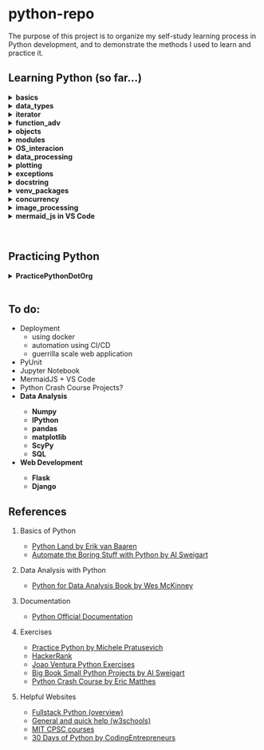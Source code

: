 
<h1> python-repo </h1>
<p>
    The purpose of this project is to organize my self-study learning process in Python development, and to demonstrate the methods I used to learn and practice it.
</p>

<h2> Learning Python (so far...) </h2>
<p>
<details><summary><b> basics </b></summary>
    <ul>
        <li> installing Python3 </li>
        <li> setting up an IDE (Visual Studio Code) </li>
        <li> print() function
            <ul>
                <li> f-string format </li>
            </ul>
        </li>
        <li> range() function </li>
        <li> basic datatypes (int, float, string, bool)
            <ul>
                <li> string methods </li>
            </ul>
        </li>
        <li> conditionals (if, else, elif) </li>
        <li> loops (while, for)
            <ul>
                <li> break, continue statements </li>
                <li> nested loops </li>
            </ul>
        </li>    
        <li> function basics </li>
    <ul>
</details>
<details><summary><b> data_types </b></summary>
    <ul>
        <li> lists </li>
        <li> dictionary </li>
        <li> sets </li>
        <li> tuples </li>
        <li> comprehensions </li>
    </ul>
</details>
<details><summary><b> iterator </b></summary>
    <ul>
        <li> how it works in Python </li>
        <li> iterator vs iterable </li>
        <li> built-in iterators </li>
        <li> making your own iterator with __iter__method and __next__method </li>
        <li> range_func
            <ul>
                <li> how it works? </li>
                <li> practical uses </li>
            <ul>
        </li>
    </ul>
</details>
<details><summary><b> function_adv </b></summary>
    <ul>
        <li> advanced concepts 
            <ul>
                <li> forced keyword arguments </li>
                <li> wrapper function </li>
                <li> lambda functions </li>
            </ul>
        </li>
    </ul>
</details>
<details><summary><b> objects </b></summary>
    <ul>
        <li> basics 
            <ul>
                <li> "self" </li>
                <li> constructors </li>
                <li> methods </li>
                <li> creating instances, invoking a class </li>
            </ul>
        </li>
        <li> inheritance
            <ul> 
                <li> overriding (methods, constructors) </li>
            </ul>
        </li>
        <li> data classes </li>
    </ul>
</details>
<details><summary><b> modules </b></summary>
    <ul>
        <li> importing lib, modules </li> 
        <li> package </li> 
    </ul>
</details>
<details><summary><b> OS_interacion </b></summary>
    <ul>
        <li> w/r files </li> 
        <li> move, delete, create, rename files </li> 
        <li> file permissions, users and groups, file types </li> 
        <li> checking python version in code </li> 
    </ul>
</details>
<details><summary><b> data_processing </b></summary>
    <ul>
        <li> JSON </li>
        <li> YAML </li>
        <li> requests lib </li>
        <li> BeautifulSoup lib </li>
    </ul>
</details>
<details><summary><b> plotting </b></summary>
    <ul>
        <li> bokeh lib </li>
    </ul>
</details>
<details><summary><b> exceptions </b></summary>
    <ul>
        <li> try, except, else, finally </li>
        <li> raising/throwing exceptions </li>
    </ul>
</details>
<details><summary><b> docstring </b></summary>
    <ul>
        <li> what are docstrings? </li>
        <li> how to create and use it? </li>
    </ul>
</details>
<details><summary><b> venv_packages </b></summary>
    <ul>
        <li> virtual environment </li>
        <li> pip </li>
        <li> pipenv </li>
    </ul>
</details>
<details><summary><b> concurrency </b></summary>
    <ul>
        <li> theory
            <ul>
                <li> threading </li>
                <li> multiprocessing </li>
                <li> asynchronous IO </li>
                <li> I/O bound vs CPU bound software </li>
                <li> PyPy </li>
                <li> Cython </li>
            </ul> 
        </li>
        <li> examples 
            <ul>
                <li> single threaded (cpu bound ex.) </li>
                <li> threading (cpu bound and io bound ex.) </li>
                <li> multiprocessing (cpu bound) </li>
                <li> multiprocessing (cpu bound) using pool </li>
            </ul>
        </li>
    </ul>
</details>
<details><summary><b> image_processing </b></summary>
    <ul>
        <li> Pillow lib </li>
    </ul>
</details>
<details><summary><b> mermaid_js in VS Code </b></summary>
    <ul>
        <li> class diagrams </li>
        <li> entity relationship diagrams </li>
        <li> flowcharts </li>
        <li> sequence diagrams </li>
    </ul>
</details>
</p>      
<br>
<h2> Practicing Python </h2>
<details><summary><b> PracticePythonDotOrg </b></summary>
    <ul>
        <details><summary> All exercises done </summary>
            <ul>
                <li> Ex. 1: Character Input </li>
                <li> Ex. 2: Odd or Even </li>
                <li> Ex. 3: List Less Than Ten </li>
                <li> Ex. 4: Divisors </li>
                <li> Ex. 5: List Overlap </li>
                <li> Ex. 6: String List </li>
                <li> Ex. 7: List Comprehensions </li>
                <li> Ex. 8: Rock Paper Scissors </li>
                <li> Ex. 9: Guessing Game One </li>
                <li> Ex. 10: List Overlap Comprehensions </li>
                <li> Ex. 11: Check Primality Functions </li>
                <li> Ex. 12: List Ends </li>
                <li> Ex. 13: Fibonnaci </li>
                <li> Ex. 14: List Remove Duplicates </li>
                <li> Ex. 15: Reverse Word Order </li>
                <li> Ex. 16: Password Generator </li>
                <li> Ex. 17: Decode A Web Page </li>
                <li> Ex. 18: Cows And Bulls </li>
                <li> Ex. 19: Decode A Web Page Two </li>
                <li> Ex. 20: Element Search </li>
                <li> Ex. 21: Write To A File </li>
                <li> Ex. 22: Read From FIle </li>
                <li> Ex. 23: File Overlap </li>
                <li><details><summary>Ex. 24, 26, 27, 29: Tic Tac Toe Game </summary>
                    <ul>
                        <li> Ex. 24: Draw a Game Board </li>
                        <li> Ex. 26: Check Tic Tac Toe </li>
                        <li> Ex. 27: Tic Tac Toe Draw </li>
                        <li> Ex. 29: Tic Tac Toe Game </li>
                    </ul>
                </details></li>
                <li> Ex. 25: Guessing Game Two </li>
                <li> Ex. 28: Max Of Three </li>
                <li><details><summary> Ex. 30, 31, 32: Hangman Game </summary>
                    <ul>
                        <li> Ex. 30: Pick Word </li>
                        <li> Ex. 31: Guess Letters </li>
                        <li> Ex. 32: Hangman Game </li>
                    </ul>
                </details></li>
                <li><details><summary> Ex. 33, 34, 35, 36: Birthday Data </summary>
                    <ul>
                        <li> Ex. 33: Birthday Dictionaries </li>
                        <li> Ex. 34: Birthday Json </li>
                        <li> Ex. 35: Birth Months </li>
                        <li> Ex. 36: Birthday Plots </li>
                    </ul>
                </details></li>
                <li> Ex. 37: Function Refactor </li>
                <li> Ex. 38: F Strings </li>
                <li> Ex. 39: Character Input Datetime </li>
            </ul>
    </ul>
</details>  
<br>
<h2> To do: </h2>
<ul>
    <li> Deployment 
        <ul>
            <li> using docker </li>
            <li> automation using CI/CD </li>
            <li> guerrilla scale web application </li>
        </ul>
    </li>
    <li> PyUnit </li>
    <li> Jupyter Notebook </li>
    <li> MermaidJS + VS Code </li>
    <li> Python Crash Course Projects? </li>
    <li><b> Data Analysis
        <ul>
            <li> Numpy </li>
            <li> IPython </li>
            <li> pandas </li>
            <li> matplotlib </li>
            <li> ScyPy </li>
            <li> SQL </li>
        </ul> 
    </b></li>
    <li><b> Web Development
        <ul>
            <li> Flask </li>
            <li> Django </li>
        </ul> 
    </b></li>
</ul>

<h2> References </h2>

1. Basics of Python
    - [Python Land by Erik van Baaren](https://python.land)
    - [Automate the Boring Stuff with Python by Al Sweigart](https://automatetheboringstuff.com/)

2. Data Analysis with Python
    - [Python for Data Analysis Book by Wes McKinney](https://www.cin.ufpe.br/~embat/Python%20for%20Data%20Analysis.pdf)

3. Documentation
    - [Python Official Documentation](https://docs.python.org/3/tutorial/index.html)

4. Exercises
    - [Practice Python by Michele Pratusevich](https://www.practicepython.org/)
    - [HackerRank](https://www.hackerrank.com/domains/python)
    - [Joao Ventura Python Exercises](https://joaoventura.net/static/files/python_exercises_book.pdf)
    - [Big Book Small Python Projects by Al Sweigart](https://edu.anarcho-copy.org/Programming%20Languages/Python/BigBookSmallPythonProjects.pdf)
    - [Python Crash Course by Eric Matthes](http://bedford-computing.co.uk/learning/wp-content/uploads/2015/10/No.Starch.Python.Oct_.2015.ISBN_.1593276036.pdf)

5. Helpful Websites
    - [Fullstack Python (overview)](https://www.fullstackpython.com/table-of-contents.html)
    - [General and quick help (w3schools)](https://www.w3schools.com/python/)
    - [MIT CPSC courses](https://ocw.mit.edu/search/?l=Undergraduate&s=department_course_numbers.sort_coursenum&t=Computer%20Science)
    - [30 Days of Python by CodingEntrepreneurs](https://www.youtube.com/playlist?list=PLEsfXFp6DpzQjDBvhNy5YbaBx9j-ZsUe6 )
        


